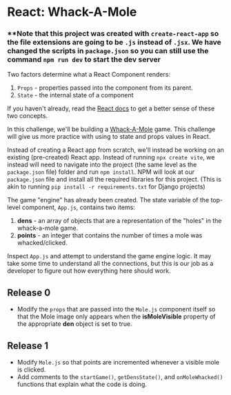 # React: Whack-A-Mole

### **Note that this project was created with `create-react-app` so the file extensions are going to be `.js` instead of `.jsx`. We have changed the scripts in `package.json` so you can still use the command `npm run dev` to start the dev server

Two factors determine what a React Component renders:
  1. `Props` - properties passed into the component from its parent.
  2. `State` - the internal state of a component

If you haven't already, read the [React docs](https://facebook.github.io/react/docs/hello-world.html) to get a better sense of these two concepts.

In this challenge, we'll be building a [Whack-A-Mole](https://en.wikipedia.org/wiki/Whac-A-Mole) game. This challenge will give us more practice with using to state and props values in React. 

Instead of creating a React app from scratch, we'll instead be working on an existing (pre-created) React app. Instead of running `npx create vite`, we instead will need to navigate into the project (the same level as the `package.json` file) folder and run `npm install`. NPM will look at our `package.json` file and install all the required libraries for this project. (This is akin to running `pip install -r requirements.txt` for Django projects)

The game "engine" has already been created. The state variable of the top-level component, `App.js`, contains two items:
  1. **dens** - an array of objects that are a representation of the "holes" in the whack-a-mole game.
  2. **points** - an integer that contains the number of times a mole was whacked/clicked.

Inspect `App.js` and attempt to understand the game engine logic. It may take some time to understand all the connections, but this is our job as a developer to figure out how everything here should work.

## Release 0
- Modify the `props` that are passed into the `Mole.js` component itself so that the Mole image only appears when the **isMoleVisible** property of the appropriate **den** object is set to true.

## Release 1
- Modify `Mole.js` so that points are incremented whenever a visible mole is clicked.
- Add comments to the `startGame()`, `getDensState()`, and `onMoleWhacked()` functions that explain what the code is doing.

